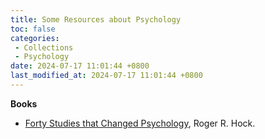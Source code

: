 ```yaml
---
title: Some Resources about Psychology
toc: false
categories:
 - Collections
 - Psychology
date: 2024-07-17 11:01:44 +0800
last_modified_at: 2024-07-17 11:01:44 +0800
---
```


**Books**

- [Forty Studies that Changed Psychology](https://www.mayfieldschools.org/Downloads/All%2040%20Studies.pdf), Roger R. Hock.
